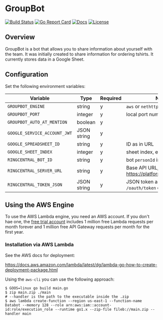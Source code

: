 # GroupBot

[![Build Status][build-status-svg]][build-status-link]
[![Go Report Card][goreport-svg]][goreport-link]
[![Docs][docs-godoc-svg]][docs-godoc-link]
[![License][license-svg]][license-link]

 [build-status-svg]: https://api.travis-ci.org/grokify/groupbot.svg?branch=master
 [build-status-link]: https://travis-ci.org/grokify/groupbot
 [goreport-svg]: https://goreportcard.com/badge/github.com/grokify/groupbot
 [goreport-link]: https://goreportcard.com/report/github.com/grokify/groupbot
 [docs-godoc-svg]: https://img.shields.io/badge/docs-godoc-blue.svg
 [docs-godoc-link]: https://godoc.org/github.com/grokify/groupbot
 [license-svg]: https://img.shields.io/badge/license-MIT-blue.svg
 [license-link]: https://github.com/grokify/groupbot/blob/master/LICENSE

## Overview

GroupBot is a bot that allows you to share information about yourself with the team. It was initially created to share information for ordering tshirts. It currently stores data in a Google Sheet.

## Configuration

Set the following environment variables:

| Variable | Type | Required | Notes |
|----------|------|----------|-------|
| `GROUPBOT_ENGINE`            | string | y | `aws` or `nethttp` |
| `GROUPBOT_PORT`              | integer | y | local port number for `net/http` |
| `GROUPBOT_AUTO_AT_MENTION`   | boolean | y | |
| `GOOGLE_SERVICE_ACCOUNT_JWT` | JSON string | y |  |
| `GOOGLE_SPREADSHEET_ID`      | string | y | ID as in URL |
| `GOOGLE_SHEET_INDEX`         | integer | y | sheet index, e.g. `0` |
| `RINGCENTRAL_BOT_ID`         | string | y | bot `personId` in Glip |
| `RINGCENTRAL_SERVER_URL`     | string | y | Base API URL, e.g. https://platform.ringcentral.com |
| `RINGCENTRAL_TOKEN_JSON`     | JSON string | y | JSON token as returned by `/oauth/token` endpoint |

## Using the AWS Engine

To use the AWS Lambda engine, you need an AWS account. If you don't hae one, the [free trial account](https://aws.amazon.com/s/dm/optimization/server-side-test/free-tier/free_np/) includes 1 million free Lambda requests per month forever and 1 million free API Gateway requests per month for the first year.

### Installation via AWS Lambda

See the AWS docs for deployment:

https://docs.aws.amazon.com/lambda/latest/dg/lambda-go-how-to-create-deployment-package.html

Using the `aws-cli` you can use the following approach:

```
$ GOOS=linux go build main.go
$ zip main.zip ./main
# --handler is the path to the executable inside the .zip
$ aws lambda create-function --region us-east-1 --function-name Databot --memory 128 --role arn:aws:iam::account-id:role/execution_role --runtime go1.x --zip-file fileb://main.zip --handler main
```
